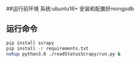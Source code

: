 ##运行前环境
系统:ubuntu16+
安装和配置好mongodb

## 运行命令
```bash
pip install scrapy
pip install -r requirements.txt
nohup python3.6 ./roadStatusScrapy/run.py &
```
